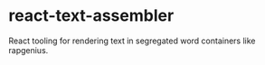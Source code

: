 # react-text-assembler
React tooling for rendering text in segregated word containers like rapgenius.

